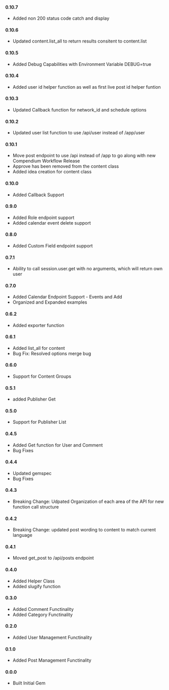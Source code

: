 <h4>0.10.7</h4>

* Added non 200 status code catch and display

<h4>0.10.6</h4>

* Updated content.list_all to return results consitent to content.list

<h4>0.10.5</h4>

* Added Debug Capabilities with Environment Variable DEBUG=true

<h4>0.10.4</h4>

* Added user id helper function as well as first live post id helper funtion

<h4>0.10.3</h4>

* Updated Callback function for network_id and schedule options

<h4>0.10.2</h4>

* Updated user list function to use /api/user instead of /app/user

<h4>0.10.1</h4>

* Move post endpoint to use /api instead of /app to go along with new Compendium Workflow Release
* Approve has been removed from the content class
* Added idea creation for content class

<h4>0.10.0</h4>

* Added Callback Support

<h4>0.9.0</h4>

* Added Role endpoint support
* Added calendar event delete support

<h4>0.8.0</h4>

* Added Custom Field endpoint support

<h4>0.7.1</h4>

* Ability to call session.user.get with no arguments, which will return own user

<h4>0.7.0</h4>

* Added Calendar Endpoint Support - Events and Add
* Organized and Expanded examples

<h4>0.6.2</h4>

* Added exporter function

<h4>0.6.1</h4>

* Added list_all for content
* Bug Fix: Resolved options merge bug

<h4>0.6.0</h4>

* Support for Content Groups

<h4>0.5.1</h4>

* added Publisher Get

<h4>0.5.0</h4>

* Support for Publisher List

<h4>0.4.5</h4>

* Added Get function for User and Comment
* Bug Fixes

<h4>0.4.4</h4>

* Updated gemspec
* Bug Fixes

<h4>0.4.3</h4>

* Breaking Change: Udpated Organization of each area of the API for new function call structure

<h4>0.4.2</h4>

* Breaking Change: updated post wording to content to match current language

<h4>0.4.1</h4>

* Moved get_post to /api/posts endpoint

<h4>0.4.0</h4>

* Added Helper Class
* Added slugify function

<h4>0.3.0</h4>

* Added Comment Functinality
* Added Category Functinality

<h4>0.2.0</h4>

* Added User Management Functinality

<h4>0.1.0</h4>

* Added Post Management Functinality

<h4>0.0.0</h4>

* Built Initial Gem
